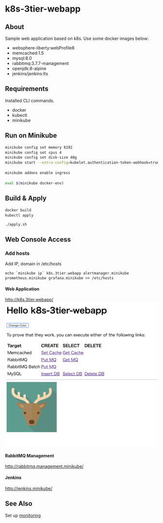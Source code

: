# k8s-3tier-webapp

## About
Sample web application based on k8s.
Use some docker images below:
* websphere-liberty:webProfile8
* memcached:1.5
* mysql:8.0
* rabbitmq:3.7.7-management
* openjdk:8-alpine
* jenkins/jenkins:lts

## Requirements
Installed CLI commands.
* docker
* kubectl
* minikube

## Run on Minikube
```bash
minikube config set memory 8192
minikube config set cpus 4
minikube config set disk-size 40g
minikube start --extra-config=kubelet.authentication-token-webhook=true --extra-config=kubelet.authorization-mode=Webhook --kubernetes-version=v1.15.4

minikube addons enable ingress

eval $(minikube docker-env)
```

## Build & Apply
`docker build`  
`kubectl apply`
```
./apply.sh
```

## Web Console Access

### Add hosts
Add IP, domain in /etc/hosts
```
echo `minikube ip` k8s.3tier.webapp alertmanager.minikube prometheus.minikube grafana.minikube >> /etc/hosts
```

#### Web Application
http://k8s.3tier.webapp/
![top.png](./docs/top.png)

#### RabbitMQ Management
http://rabbitmq.management.minikube/

#### Jenkins
http://jenkins.minikube/

## See Also
Set up [monitoring](monitoring/README.md)
